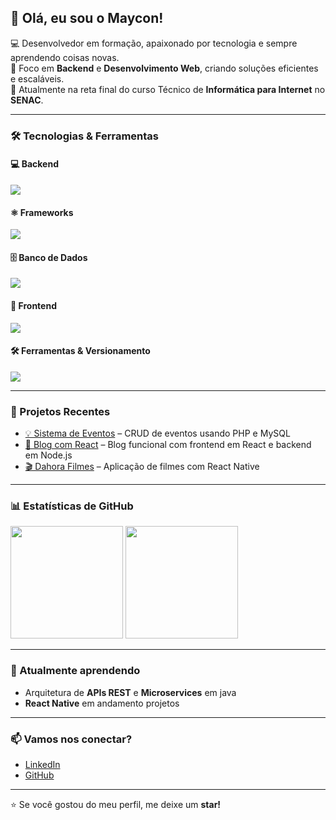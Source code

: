 ## 👋 Olá, eu sou o Maycon!

💻 Desenvolvedor em formação, apaixonado por tecnologia e sempre aprendendo coisas novas.  
🚀 Foco em **Backend** e **Desenvolvimento Web**, criando soluções eficientes e escaláveis.  
📖 Atualmente na reta final do curso Técnico de **Informática para Internet** no **SENAC**.  

---

### 🛠️ Tecnologias & Ferramentas

#### 💻 Backend
<p align="left">
  <img src="https://skillicons.dev/icons?i=java,php,python,nodejs" />
</p>

#### ⚛️ Frameworks
<p align="left">
  <img src="https://skillicons.dev/icons?i=spring,react,nextjs" />
</p>

#### 🗄️ Banco de Dados
<p align="left">
  <img src="https://skillicons.dev/icons?i=mysql,supabase,hibernate,postgresql" />
</p>

#### 🎨 Frontend
<p align="left">
  <img src="https://skillicons.dev/icons?i=html,css,js,ts" />
</p>

#### 🛠️ Ferramentas & Versionamento
<p align="left">
  <img src="https://skillicons.dev/icons?i=git,vscode,eclipse,intelij" />
</p>

---

### 📂 Projetos Recentes
- [💡 Sistema de Eventos](https://github.com/mayconr4/eventos) – CRUD de eventos usando PHP e MySQL  
- [📝 Blog com React](https://github.com/mayconr4/blog-react) – Blog funcional com frontend em React e backend em Node.js  
- [🎬 Dahora Filmes](https://github.com/mayconr4/dahora-filmes) – Aplicação de filmes com React Native  

---

### 📊 Estatísticas de GitHub

<p align="left">
  <img height="180em" src="https://github-readme-stats.vercel.app/api?username=mayconr4&show_icons=true&theme=tokyonight&count_private=true" />
  <img height="180em" src="https://github-readme-stats.vercel.app/api/top-langs/?username=mayconr4&layout=compact&theme=tokyonight" />
</p>

---

### 🌱 Atualmente aprendendo
- Arquitetura de **APIs REST** e **Microservices** em java   
- **React Native** em andamento projetos
---

### 📫 Vamos nos conectar?
- [LinkedIn](https://www.linkedin.com/in/mayconr4)  
- [GitHub](https://github.com/mayconr4)  

---

⭐ Se você gostou do meu perfil, me deixe um **star!**  
